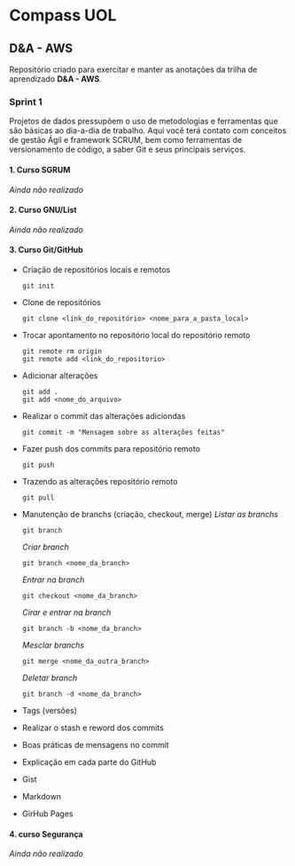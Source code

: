 # Compass UOL
## D&A - AWS

Repositório criado para exercítar e manter as anotações da trilha de aprendizado **D&A - AWS**.

### Sprint 1

Projetos de dados pressupõem o uso de metodologias e ferramentas que são básicas ao dia-a-dia de trabalho. Aqui você terá contato com conceitos de gestão Ágil e framework SCRUM, bem como ferramentas de versionamento de código, a saber Git e seus principais serviços.

#### 1. Curso SGRUM
 _Ainda não realizado_

#### 2. Curso GNU/List
_Ainda não realizado_

#### 3. Curso Git/GitHub
- Criação de repositórios locais e remotos
    ```git
    git init
    ```
- Clone de repositórios
    ```git
    git clone <link_do_repositório> <nome_para_a_pasta_local>
    ```
- Trocar apontamento no repositório local do repositório remoto
    ```git
    git remote rm origin
    git remote add <link_do_repositorio>
    ```
- Adicionar alterações
    ```git
    git add . 
    git add <nome_do_arquivo>
    ```
- Realizar o commit das alterações adiciondas
    ```git
    git commit -m "Mensagem sobre as alterações feitas"
    ```
- Fazer push dos commits para repositório remoto
    ```git
    git push
    ```
- Trazendo as alterações repositório remoto
    ```git
    git pull
    ```
- Manutenção de branchs (criação, checkout, merge)
   *Listar as branchs*
    ```git
    git branch
    ```
    *Criar branch*
    ```git
    git branch <nome_da_branch>
    ```
    *Entrar na branch*
    ```git
    git checkout <nome_da_branch>
    ```
    *Cirar e entrar na branch*
    ```git
    git branch -b <nome_da_branch>
    ```
    *Mesclar branchs*
    ```git
    git merge <nome_da_outra_branch>
    ```
    *Deletar branch*
    ```git
    git branch -d <nome_da_branch>
    ```
- Tags (versões)

- Realizar o stash e reword dos commits
- Boas práticas de mensagens no commit
- Explicação em cada parte do GitHub
- Gist
- Markdown
- GirHub Pages

#### 4. curso Segurança
_Ainda não realizado_
